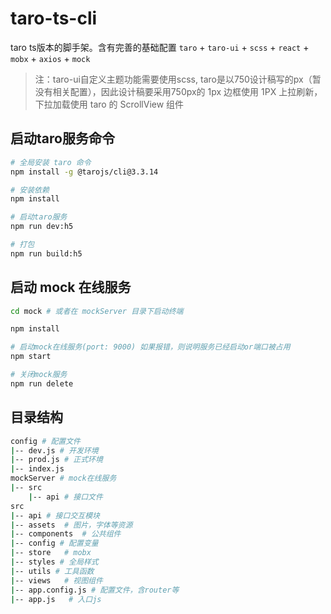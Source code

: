 # taro-ts-cli
taro ts版本的脚手架。含有完善的基础配置
`taro` + `taro-ui` + `scss` + `react` + `mobx` + `axios` + `mock`
> 注：taro-ui自定义主题功能需要使用scss, taro是以750设计稿写的px（暂没有相关配置），因此设计稿要采用750px的
> 1px 边框使用 1PX
> 上拉刷新，下拉加载使用 taro 的 ScrollView 组件

## 启动taro服务命令
```bash
# 全局安装 taro 命令
npm install -g @tarojs/cli@3.3.14

# 安装依赖
npm install

# 启动taro服务
npm run dev:h5

# 打包
npm run build:h5
```

## 启动 mock 在线服务
```bash
cd mock # 或者在 mockServer 目录下启动终端 

npm install

# 启动mock在线服务(port: 9000) 如果报错，则说明服务已经启动or端口被占用
npm start

# 关闭mock服务
npm run delete
```

## 目录结构
```bash
config # 配置文件
|-- dev.js # 开发环境
|-- prod.js # 正式环境
|-- index.js
mockServer # mock在线服务
|-- src
    |-- api # 接口文件
src
|-- api # 接口交互模块
|-- assets  # 图片，字体等资源
|-- components  # 公共组件
|-- config # 配置变量
|-- store   # mobx
|-- styles # 全局样式
|-- utils # 工具函数
|-- views   # 视图组件
|-- app.config.js # 配置文件，含router等
|-- app.js   # 入口js
```